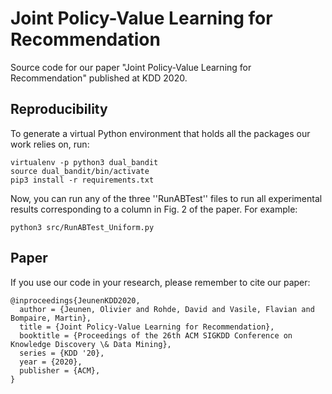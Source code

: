 # Joint Policy-Value Learning for Recommendation
Source code for our paper "Joint Policy-Value Learning for Recommendation" published at KDD 2020.

## Reproducibility
To generate a virtual Python environment that holds all the packages our work relies on, run:

    virtualenv -p python3 dual_bandit
    source dual_bandit/bin/activate
    pip3 install -r requirements.txt
    
Now, you can run any of the three ''RunABTest'' files to run all experimental results corresponding to a column in Fig. 2 of the paper.
For example:

    python3 src/RunABTest_Uniform.py


## Paper
If you use our code in your research, please remember to cite our paper:

    @inproceedings{JeunenKDD2020,
      author = {Jeunen, Olivier and Rohde, David and Vasile, Flavian and Bompaire, Martin},
      title = {Joint Policy-Value Learning for Recommendation},
      booktitle = {Proceedings of the 26th ACM SIGKDD Conference on Knowledge Discovery \& Data Mining},
      series = {KDD '20},
      year = {2020},
      publisher = {ACM},
    }
